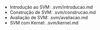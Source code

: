 - Introdução ao SVM: .svm/introducao.md
- Construção de SVM: .svm/construcao.md
- Avaliação de SVM: .svm/avaliacao.md
- SVM com Kernel: .svm/kernel.md
